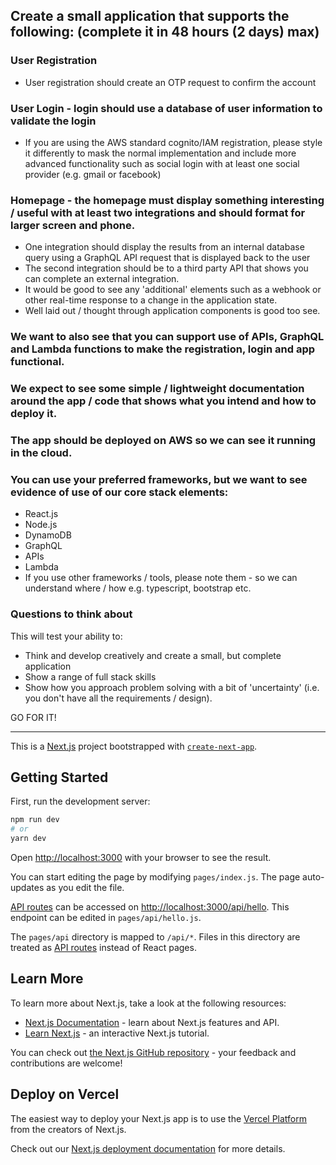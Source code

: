 ## Create a small application that supports the following: (complete it in 48 hours (2 days) max)

### User Registration
- User registration should create an OTP request to confirm the account
### User Login - login should use a database of user information to validate the login
- If you are using the AWS standard cognito/IAM registration, please style it differently to mask the normal implementation and include more advanced functionality such as social login with at least one social provider (e.g. gmail or facebook)
### Homepage - the homepage must display something interesting / useful with at least two integrations and should format for larger screen and phone.
- One integration should display the results from an internal database query using a GraphQL API request that is displayed back to the user
- The second integration should be to a third party API that shows you can complete an external integration.
- It would be good to see any 'additional' elements such as a webhook or other real-time response to a change in the application state.
- Well laid out / thought through application components is good too see.
### We want to also see that you can support use of APIs, GraphQL and Lambda functions to make the registration, login and app functional.
### We expect to see some simple / lightweight documentation around the app / code that shows what you intend and how to deploy it.
### The app should be deployed on AWS so we can see it running in the cloud.
### You can use your preferred frameworks, but we want to see evidence of use of our core stack elements:
- React.js
- Node.js
- DynamoDB
- GraphQL
- APIs
- Lambda
- If you use other frameworks / tools, please note them - so we can understand where / how e.g. typescript, bootstrap etc.
  
### Questions to think about
This will test your ability to:
- Think and develop creatively and create a small, but complete application
- Show a range of full stack skills
- Show how you approach problem solving with a bit of 'uncertainty' (i.e. you don't have all the requirements / design).

GO FOR IT!

---

This is a [Next.js](https://nextjs.org/) project bootstrapped with [`create-next-app`](https://github.com/vercel/next.js/tree/canary/packages/create-next-app).

## Getting Started

First, run the development server:

```bash
npm run dev
# or
yarn dev
```

Open [http://localhost:3000](http://localhost:3000) with your browser to see the result.

You can start editing the page by modifying `pages/index.js`. The page auto-updates as you edit the file.

[API routes](https://nextjs.org/docs/api-routes/introduction) can be accessed on [http://localhost:3000/api/hello](http://localhost:3000/api/hello). This endpoint can be edited in `pages/api/hello.js`.

The `pages/api` directory is mapped to `/api/*`. Files in this directory are treated as [API routes](https://nextjs.org/docs/api-routes/introduction) instead of React pages.

## Learn More

To learn more about Next.js, take a look at the following resources:

- [Next.js Documentation](https://nextjs.org/docs) - learn about Next.js features and API.
- [Learn Next.js](https://nextjs.org/learn) - an interactive Next.js tutorial.

You can check out [the Next.js GitHub repository](https://github.com/vercel/next.js/) - your feedback and contributions are welcome!

## Deploy on Vercel

The easiest way to deploy your Next.js app is to use the [Vercel Platform](https://vercel.com/new?utm_medium=default-template&filter=next.js&utm_source=create-next-app&utm_campaign=create-next-app-readme) from the creators of Next.js.

Check out our [Next.js deployment documentation](https://nextjs.org/docs/deployment) for more details.
